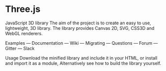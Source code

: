 Three.js
=========================
JavaScript 3D library
The aim of the project is to create an easy to use, lightweight, 3D library. The library provides Canvas 2D, SVG, CSS3D and WebGL renderers.

Examples — Documentation — Wiki — Migrating — Questions — Forum — Gitter — Slack

Usage
Download the minified library and include it in your HTML, or install and import it as a module, Alternatively see how to build the library yourself.

<script src="js/three.min.js"></script>